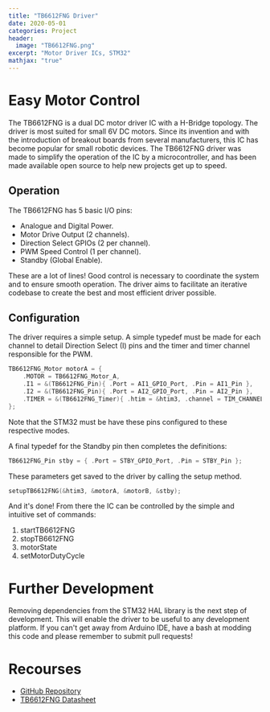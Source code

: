 ```yaml
---
title: "TB6612FNG Driver"
date: 2020-05-01
categories: Project
header:
  image: "TB6612FNG.png"
excerpt: "Motor Driver ICs, STM32"
mathjax: "true"
---
```


# Easy Motor Control

The TB6612FNG is a dual DC motor driver IC with a H-Bridge topology. The driver is most suited for small 6V DC motors. Since its invention and with the introduction of breakout boards from several manufacturers, this IC has become popular for small robotic devices. The TB6612FNG driver was made to simplify the operation of the IC by a microcontroller, and has been made available open source to help new projects get up to speed.

## Operation

The TB6612FNG has 5 basic I/O pins:
* Analogue and Digital Power.
* Motor Drive Output (2 channels).
* Direction Select GPIOs (2 per channel).
* PWM Speed Control (1 per channel).
* Standby (Global Enable).

These are a lot of lines! Good control is necessary to coordinate the system and to ensure smooth operation. The driver aims to facilitate an iterative codebase to create the best and most efficient driver possible.

## Configuration

The driver requires a simple setup. A simple typedef must be made for each channel to detail Direction Select (I) pins and the timer and timer channel responsible for the PWM.

```c
TB6612FNG_Motor motorA = {
    .MOTOR = TB6612FNG_Motor_A,
    .I1 = &(TB6612FNG_Pin){ .Port = AI1_GPIO_Port, .Pin = AI1_Pin },
    .I2 = &(TB6612FNG_Pin){ .Port = AI2_GPIO_Port, .Pin = AI2_Pin },
    .TIMER = &(TB6612FNG_Timer){ .htim = &htim3, .channel = TIM_CHANNEL_4}
};
```
Note that the STM32 must be have these pins configured to these respective modes.

A final typedef for the Standby pin then completes the definitions:

```c
TB6612FNG_Pin stby = { .Port = STBY_GPIO_Port, .Pin = STBY_Pin };
```
These parameters get saved to the driver by calling the setup method.
```c
setupTB6612FNG(&htim3, &motorA, &motorB, &stby);
```
And it's done! From there the IC can be controlled by the simple and intuitive set of commands:
1. startTB6612FNG
2. stopTB6612FNG
3. motorState
4. setMotorDutyCycle

# Further Development

Removing dependencies from the STM32 HAL library is the next step of development. This will enable the driver to be useful to any development platform. If you can't get away from Arduino IDE, have a bash at modding this code and please remember to submit pull requests!

# Recourses

* [GitHub Repository](https://github.com/LawrenceStanton/TB6612FNG_Driver)
* [TB6612FNG Datasheet](https://toshiba.semicon-storage.com/info/docget.jsp?did=10660&prodName=TB6612FNG)